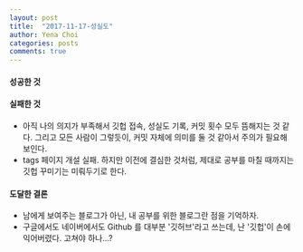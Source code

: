 ```yaml
---
layout: post
title:  "2017-11-17-성실도"
author: Yena Choi
categories: posts
comments: true
---
```


#### 성공한 것

#### 실패한 것
  - 아직 나의 의지가 부족해서 깃헙 접속, 성실도 기록, 커밋 횟수 모두 뜸해지는 것 같다.
    그리고 모든 사람이 그렇듯이, 커밋 자체에 의미를 둘 것 같아서 주의가 필요해보인다.
  - tags 페이지 개설 실패. 하지만 이전에 결심한 것처럼, 제대로 공부를 마칠 때까지는 깃헙 꾸미기는 미뤄두기로 한다.


#### 도달한 결론
  - 남에게 보여주는 블로그가 아닌, 내 공부를 위한 블로그란 점을 기억하자.
  - 구글에서도 네이버에서도 Github 를 대부분 '깃허브'라고 쓰는데, 난 '깃헙'이 손에 익어버렸다. 고쳐야 하나...?

